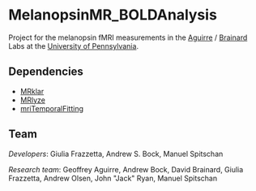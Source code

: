# MelanopsinMR_BOLDAnalysis

Project for the melanopsin fMRI measurements in the  [Aguirre](https://cfn.upenn.edu/aguirre/wiki/) / [Brainard](https://color.psych.upenn.edu/) Labs at the [University of Pennsylvania](http://www.upenn.edu/).

## Dependencies

* [MRklar](https://www.github.com/gkaguirrelab/MRklar)
* [MRlyze](https://www.github.com/gkaguirrelab/MRlyze)
* [mriTemporalFitting](https://github.com/gkaguirrelab/mriTemporalFitting)

## Team

*Developers*: Giulia Frazzetta, Andrew S. Bock, Manuel Spitschan

*Research team*: Geoffrey Aguirre, Andrew Bock, David Brainard, Giulia Frazzetta, Andrew Olsen, John "Jack" Ryan, Manuel Spitschan
